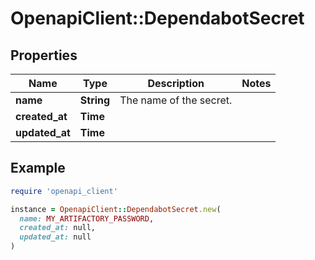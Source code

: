# OpenapiClient::DependabotSecret

## Properties

| Name | Type | Description | Notes |
| ---- | ---- | ----------- | ----- |
| **name** | **String** | The name of the secret. |  |
| **created_at** | **Time** |  |  |
| **updated_at** | **Time** |  |  |

## Example

```ruby
require 'openapi_client'

instance = OpenapiClient::DependabotSecret.new(
  name: MY_ARTIFACTORY_PASSWORD,
  created_at: null,
  updated_at: null
)
```

